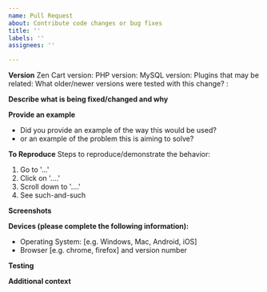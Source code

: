 ```yaml
---
name: Pull Request
about: Contribute code changes or bug fixes
title: ''
labels: ''
assignees: ''

---
```

<!--NOTE These lines starting with the <!-- and ending with -- > are instructions. Replace these lines with your answers to the requested information within each section. DO NOT TYPE IN BETWEEN THESE OPEN/CLOSE COMMENT TAGS OR WE WON'T SEE WHAT YOU PROVIDED! -->


**Version**
Zen Cart version: 
PHP version: 
MySQL version: 
Plugins that may be related: 
What older/newer versions were tested with this change? :

**Describe what is being fixed/changed and why**
<!--A clear and concise description of what problem is being fixed/changed. Include background information regarding how you came to believe this needs fixing. When reviewing submissions it is very helpful to us if you explain the Business Problem that this change is solving.-->

**Provide an example**
- Did you provide an example of the way this would be used? 
- or an example of the problem this is aiming to solve?

**To Reproduce**
Steps to reproduce/demonstrate the behavior:
1. Go to '...'
2. Click on '....'
3. Scroll down to '....'
4. See such-and-such


**Screenshots**
<!--Before-and-After screenshots are important if your change alters the display. Screenshots of mobile would be beneficial too, because it helps confirm that your proposed change has been tested for mobile and desktop.-->

**Devices (please complete the following information):**
 - Operating System: [e.g. Windows, Mac, Android, iOS]
 - Browser [e.g. chrome, firefox] and version number
 
**Testing**
<!--Explain what steps have been taken to test the changes. If there are ways that should be tested but you haven't, please list them so they are kept in mind.-->

**Additional context**
<!--Add any other context about the problem below-->
